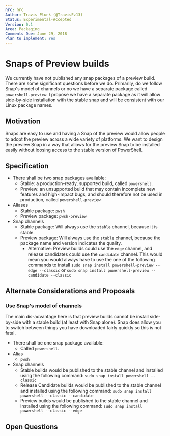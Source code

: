 ```yaml
---
RFC: RFC
Author: Travis Plunk (@TravisEz13)
Status: Experimental-Accepted
Version: 0.1
Area: Packaging
Comments Due: June 29, 2018
Plan to implement: Yes
---
```


# Snaps of Preview builds

We currently have not published any snap packages of a preview build.  There are some significant questions before we do.
Primarily, do we follow Snap's model of channels or no we have a separate package called `powershell-preview`.
I propose we have a separate package as it will allow side-by-side installation with the stable snap and will be consistent with our Linux package names.

## Motivation

Snaps are easy to use and having a Snap of the preview would allow people to adopt the preview across a wide variety of platforms.
We want to design the preview Snap in a way that allows for the preview Snap to be installed easily without loosing access to the stable version of PowerShell.

## Specification

* There shall be two snap packages available:
  * Stable: a production-ready, supported build, called `powershell`.
  * Preview: an unsupported build that may contain incomplete new features and high-impact bugs,
    and should therefore not be used in production, called `powershell-preview`
* Aliases
  * Stable package: `pwsh`
  * Preview package: `pwsh-preview`
* Snap channels
  * Stable package: Will always use the `stable` channel, because it is stable.
  * Preview package: Will always use the `stable` channel, because the package name and version indicates the quality.
    * Alternative: Preview builds could use the `edge` channel, and release candidates could use the `candidate` channel.
      This would mean you would always have to use the one of the following commands to install `sudo snap install powershell-preview --edge --classic` or `sudo snap install powershell-preview --candidate --classic`

## Alternate Considerations and Proposals

### Use Snap's model of channels

The main dis-advantage here is that preview builds cannot be install side-by-side with a stable build (at least with Snap alone).  Snap does allow you to switch between things you have downloaded fairly quickly so this is not fatal.

* There shall be one snap package available:
  * Called `powershell`.
* Alias
  * `pwsh`
* Snap channels
  * Stable builds would be published to the stable channel and installed using the following command:
    `sudo snap install powershell --classic`
  * Release Candidate builds would be published to the stable channel and installed using the following command:
    `sudo snap install powershell --classic --candidate`
  * Preview builds would be published to the stable channel and installed using the following command:
    `sudo snap install powershell --classic --edge`

## Open Questions
